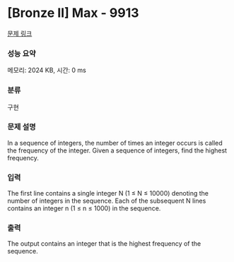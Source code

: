 # [Bronze II] Max - 9913 

[문제 링크](https://www.acmicpc.net/problem/9913) 

### 성능 요약

메모리: 2024 KB, 시간: 0 ms

### 분류

구현

### 문제 설명

<p>In a sequence of integers, the number of times an integer occurs is called the frequency of the integer.  Given a sequence of integers, find the highest frequency.</p>

### 입력 

 <p>The first line contains a single integer N (1 ≤ N ≤ 10000) denoting the number of integers in the sequence.  Each of the subsequent N lines contains an integer n (1 ≤ n ≤ 1000) in the sequence.</p>

### 출력 

 <p>The output contains an integer that is the highest frequency of the sequence.</p>

